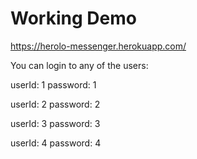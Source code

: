# Working Demo

https://herolo-messenger.herokuapp.com/

You can login to any of the users:

userId: 1
password: 1

userId: 2
password: 2

userId: 3
password: 3

userId: 4
password: 4
